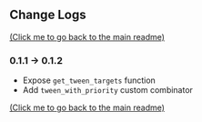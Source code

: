 ## Change Logs

[(Click me to go back to the main readme)](README.md)

### 0.1.1 -> 0.1.2

* Expose `get_tween_targets` function
* Add `tween_with_priority` custom combinator

[(Click me to go back to the main readme)](README.md)